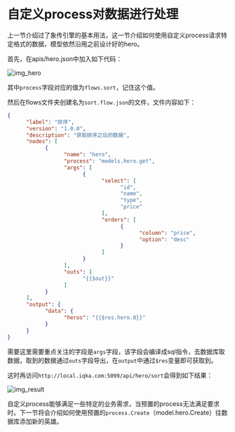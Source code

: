 # 自定义process对数据进行处理

上一节介绍过了象传引擎的基本用法，这一节介绍如何使用自定义process请求特定格式的数据，模型依然沿用之前设计好的hero。

首先，在apis/hero.json中加入如下代码：

![img_hero](https://tva1.sinaimg.cn/large/008i3skNly1gureqjok1ej60u01auwh802.jpg)

其中`process`字段对应的值为`flows.sort`，记住这个值。

然后在flows文件夹创建名为`sort.flow.json`的文件，文件内容如下：

```json
{
      "label": "排序",
      "version": "1.0.0",
      "description": "获取排序之后的数据",
      "nodes": [
            {
                  "name": "hero",
                  "process": "models.hero.get",
                  "args": [
                        {
                              "select": [
                                    "id",
                                    "name",
                                    "type",
                                    "price"
                              ],
                              "orders": [
                                    {
                                          "column": "price",
                                          "option": "desc"
                                    }
                              ]
                        }
                  ],
                  "outs": [
                        "{{$out}}"
                  ]
            }
      ],
      "output": {
            "data": {
                  "heros": "{{$res.hero.0}}"
            }
      }
}
```

需要这里需要重点关注的字段是`args`字段，该字段会编译成sql指令，去数据库取数据，取到的数据通过`outs`字段导出，在`output`中通过`$res`变量即可获取到。

这时再访问`http://local.iqka.com:5099/api/hero/sort`会得到如下结果：

![img_result](https://tva1.sinaimg.cn/large/008i3skNly1gurezbibeuj60u015g77802.jpg)

自定义process能够满足一些特定的业务需求，当预置的process无法满足要求时。下一节将会介绍如何使用预置的`process.Create`（model.hero.Create）往数据库添加新的英雄。
